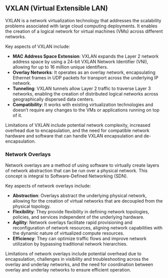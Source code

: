 ## VXLAN (Virtual Extensible LAN)

VXLAN is a network virtualization technology that addresses the scalability problems associated with large cloud computing deployments. It enables the creation of a logical network for virtual machines (VMs) across different networks.

Key aspects of VXLAN include:

- **MAC Address Space Extension**: VXLAN expands the Layer 2 network address space by using a 24-bit VXLAN Network Identifier (VNI), allowing for up to 16 million unique identifiers.
- **Overlay Networks**: It operates as an overlay network, encapsulating Ethernet frames in UDP packets for transport across the underlying IP network.
- **Tunneling**: VXLAN tunnels allow Layer 2 traffic to traverse Layer 3 networks, enabling the creation of distributed logical networks across geographically dispersed data centers.
- **Compatibility**: It works with existing virtualization technologies and doesn’t require any changes to the VMs or applications running on top of it.

Limitations of VXLAN include potential network complexity, increased overhead due to encapsulation, and the need for compatible network hardware and software that can handle VXLAN encapsulation and de-encapsulation.

### Network Overlays

Network overlays are a method of using software to virtually create layers of network abstraction that can be run over a physical network. This concept is integral to Software-Defined Networking (SDN).

Key aspects of network overlays include:

- **Abstraction**: Overlays abstract the underlying physical network, allowing for the creation of virtual networks that are decoupled from the physical topology.
- **Flexibility**: They provide flexibility in defining network topologies, policies, and services independent of the underlying hardware.
- **Agility**: Network overlays facilitate rapid provisioning and reconfiguration of network resources, aligning network capabilities with the dynamic nature of virtualized compute resources.
- **Efficiency**: They can optimize traffic flows and improve network utilization by bypassing traditional network hierarchies.

Limitations of network overlays include potential overhead due to encapsulation, challenges in visibility and troubleshooting across the overlay and underlay networks, and the need for coordination between overlay and underlay networks to ensure efficient operation.

